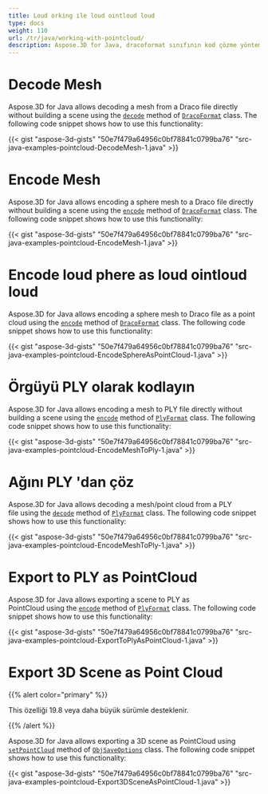 ```yaml
---
title: Loud orking ile loud ointloud loud
type: docs
weight: 110
url: /tr/java/working-with-pointcloud/
description: Aspose.3D for Java, dracoformat sınıfının kod çözme yöntemini kullanarak bir sahne oluşturmadan doğrudan bir Draco dosyasından bir ağın çözülmesine izin verir.
---
```

#  **Decode Mesh**
Aspose.3D for Java allows decoding a mesh from a Draco file directly without building a scene using the [`decode`](https://reference.aspose.com/3d/java/com.aspose.threed/DracoFormat#decode-java.lang.String-) method of [`DracoFormat`](https://reference.aspose.com/3d/java/com.aspose.threed/DracoFormat) class. The following code snippet shows how to use this functionality:



{{< gist "aspose-3d-gists" "50e7f479a64956c0bf78841c0799ba76" "src-java-examples-pointcloud-DecodeMesh-1.java" >}}
#  **Encode Mesh**
Aspose.3D for Java allows encoding a sphere mesh to a Draco file directly without building a scene using the [`encode`](https://reference.aspose.com/3d/java/com.aspose.threed/DracoFormat#encode-com.aspose.threed.Entity-java.lang.String-) method of [`DracoFormat`](https://reference.aspose.com/3d/java/com.aspose.threed/DracoFormat) class. The following code snippet shows how to use this functionality:



{{< gist "aspose-3d-gists" "50e7f479a64956c0bf78841c0799ba76" "src-java-examples-pointcloud-EncodeMesh-1.java" >}}
#  **Encode loud phere as loud ointloud loud**
Aspose.3D for Java allows encoding a sphere mesh to Draco file as a point cloud using the [`encode`](https://reference.aspose.com/3d/java/com.aspose.threed/DracoFormat#encode-com.aspose.threed.Entity-java.lang.String-com.aspose.threed.DracoSaveOptions-) method of [`DracoFormat`](https://reference.aspose.com/3d/java/com.aspose.threed/DracoFormat) class. The following code snippet shows how to use this functionality:



{{< gist "aspose-3d-gists" "50e7f479a64956c0bf78841c0799ba76" "src-java-examples-pointcloud-EncodeSphereAsPointCloud-1.java" >}}
#  **Örgüyü PLY olarak kodlayın**
Aspose.3D for Java allows encoding a mesh to PLY file directly without building a scene using the [`encode`](https://reference.aspose.com/3d/java/com.aspose.threed/PlyFormat#encode-com.aspose.threed.Entity-java.lang.String-) method of [`PlyFormat`](https://reference.aspose.com/3d/java/com.aspose.threed/PlyFormat) class. The following code snippet shows how to use this functionality:



{{< gist "aspose-3d-gists" "50e7f479a64956c0bf78841c0799ba76" "src-java-examples-pointcloud-EncodeMeshToPly-1.java" >}}
#  **Ağını PLY 'dan çöz**
Aspose.3D for Java allows decoding a mesh/point cloud from a PLY file using the [`decode`](https://reference.aspose.com/3d/java/com.aspose.threed/PlyFormat#decode-java.lang.String-) method of [`PlyFormat`](https://reference.aspose.com/3d/java/com.aspose.threed/PlyFormat) class. The following code snippet shows how to use this functionality:



{{< gist "aspose-3d-gists" "50e7f479a64956c0bf78841c0799ba76" "src-java-examples-pointcloud-EncodeMeshToPly-1.java" >}}
#  **Export to PLY as PointCloud**
Aspose.3D for Java allows exporting a scene to PLY as PointCloud using the [`encode`](https://reference.aspose.com/3d/java/com.aspose.threed/PlyFormat#encode-com.aspose.threed.Entity-java.lang.String-com.aspose.threed.PlySaveOptions-) method of [`PlyFormat`](https://reference.aspose.com/3d/java/com.aspose.threed/PlyFormat) class. The following code snippet shows how to use this functionality:



{{< gist "aspose-3d-gists" "50e7f479a64956c0bf78841c0799ba76" "src-java-examples-pointcloud-ExportToPlyAsPointCloud-1.java" >}}
#  **Export 3D Scene as Point Cloud**
{{% alert color="primary" %}} 

This özelliği 19.8 veya daha büyük sürümle desteklenir.

{{% /alert %}} 

Aspose.3D for Java allows exporting a 3D scene as PointCloud using [`setPointCloud`](https://reference.aspose.com/3d/java/com.aspose.threed/ObjSaveOptions#setPointCloud-boolean-) method of [`ObjSaveOptions`](https://reference.aspose.com/3d/java/com.aspose.threed/ObjSaveOptions) class. The following code snippet shows how to use this functionality:

{{< gist "aspose-3d-gists" "50e7f479a64956c0bf78841c0799ba76" "src-java-examples-pointcloud-Export3DSceneAsPointCloud-1.java" >}}
